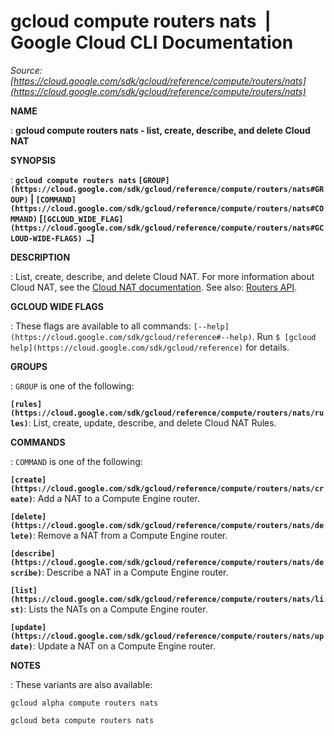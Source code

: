 # gcloud compute routers nats  |  Google Cloud CLI Documentation

*Source: [https://cloud.google.com/sdk/gcloud/reference/compute/routers/nats](https://cloud.google.com/sdk/gcloud/reference/compute/routers/nats)*

**NAME**

: **gcloud compute routers nats - list, create, describe, and delete Cloud NAT**

**SYNOPSIS**

: **`gcloud compute routers nats` `[GROUP](https://cloud.google.com/sdk/gcloud/reference/compute/routers/nats#GROUP)` | `[COMMAND](https://cloud.google.com/sdk/gcloud/reference/compute/routers/nats#COMMAND)` [`[GCLOUD_WIDE_FLAG](https://cloud.google.com/sdk/gcloud/reference/compute/routers/nats#GCLOUD-WIDE-FLAGS) …`]**

**DESCRIPTION**

: List, create, describe, and delete Cloud NAT.
For more information about Cloud NAT, see the [Cloud NAT documentation](https://cloud.google.com/nat/docs/using-nat).
See also: [Routers
API](https://cloud.google.com/compute/docs/reference/rest/v1/routers).

**GCLOUD WIDE FLAGS**

: These flags are available to all commands: `[--help](https://cloud.google.com/sdk/gcloud/reference#--help)`.
Run `$ [gcloud help](https://cloud.google.com/sdk/gcloud/reference)` for details.

**GROUPS**

: ``GROUP`` is one of the following:

**`[rules](https://cloud.google.com/sdk/gcloud/reference/compute/routers/nats/rules)`**:
List, create, update, describe, and delete Cloud NAT Rules.

**COMMANDS**

: ``COMMAND`` is one of the following:

**`[create](https://cloud.google.com/sdk/gcloud/reference/compute/routers/nats/create)`**:
Add a NAT to a Compute Engine router.

**`[delete](https://cloud.google.com/sdk/gcloud/reference/compute/routers/nats/delete)`**:
Remove a NAT from a Compute Engine router.

**`[describe](https://cloud.google.com/sdk/gcloud/reference/compute/routers/nats/describe)`**:
Describe a NAT in a Compute Engine router.

**`[list](https://cloud.google.com/sdk/gcloud/reference/compute/routers/nats/list)`**:
Lists the NATs on a Compute Engine router.

**`[update](https://cloud.google.com/sdk/gcloud/reference/compute/routers/nats/update)`**:
Update a NAT on a Compute Engine router.

**NOTES**

: These variants are also available:

```
gcloud alpha compute routers nats
```

```
gcloud beta compute routers nats
```